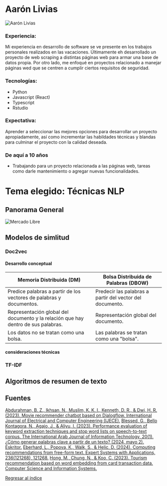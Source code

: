 # Aarón Livias

![Aarón Livias](https://media.licdn.com/dms/image/v2/D4E03AQGd6fPm4Jv6OA/profile-displayphoto-shrink_800_800/profile-displayphoto-shrink_800_800/0/1703021391954?e=1729728000&v=beta&t=a5BQTeZpRUQChEQEBUOQGYtUZSlD-jUI57po782suKA)
### Experiencia:
Mi experiencia en desarrollo de software se ve presente en los trabajos personales realizados en las vacaciones. Últimamente eh desarrollado un proyecto de web scraping a distintas páginas web para armar una base de datos propia. Por otro lado, me enfoqué en proyectos relacionado a manejar páginas wed que se centren a cumplir ciertos requisitos de seguridad.
### Tecnologías:
- Python
- Javascript (React)
- Typescript
- Rstudio
### Expectativa:
Aprender a seleccionar las mejores opciones para desarrollar un proyecto apropiadamente, así como incrementar las habildades técnicas y blandas para culminar el proyecto con la calidad deseada.
### De aquí a 10 años
- Trabajando para un proyecto relacionada a las páginas web, tareas como darle mantenimiento o agregar nuevas funcionalidades.

# Tema elegido: Técnicas NLP
## Panorama General
![Mercado Libre](https://drive.google.com/uc?export=view&id=1HuK5vHpwzWZGRlXUNC0lBP6rErovvRdq)

## Modelos de simlitud

### Doc2vec
  
#### Desarrollo conceptual

| **Memoria Distribuida (DM)** | **Bolsa Distribuida de Palabras (DBOW)** |
|-------------------------------|-----------------------------------------|
| Predice palabras a partir de los vectores de palabras y documentos. | Predecir las palabras a partir del vector del documento. |
| Representación global del documento y la relación que hay dentro de sus palabras. | Representación global del documento. |
| Los datos no se tratan como una bolsa. | Las palabras se tratan como una "bolsa". |

#### consideraciones técnicas


### TF-IDF

## Algoritmos de resumen de texto

## Fuentes
[Abdurahman, B. Z., Ikhsan, N., Muslim, K. K. I., Kenneth, D. R., & Dwi, H. R. (2023). Movie recommender chatbot based on Dialogflow. International Journal of Electrical and Computer Engineering (IJECE).](https://doi.org/10.11591/ijece.v13i1.pp936-947)
[Blessed, G., Bello Kontagora, N., Agajo, J., & Aliyu, I. (2023). Performance evaluation of keyword extraction techniques and stop word lists on speech-to-text corpus. The International Arab Journal of Information Technology, 20(1).](https://doi.org/10.34028/iajit/20/1/14)
[¿Cómo generar palabras clave a partir de un texto? (2024, mayo 2). Eskritor.](https://eskritor.com/es/generar-palabras-clave-a-partir-de-texto/)
[Eberhard, L., Popova, K., Walk, S., & Helic, D. (2024). Computing recommendations from free-form text. Expert Systems with Applications, 236(121268), 121268.](https://doi.org/10.1016/j.eswa.2023.121268)
[Hong, M., Chung, N., & Koo, C. (2023). Tourism recommendation based on word embedding from card transaction data. Computer Science and Information Systems.](https://doi.org/10.2298/CSIS220620002H)

[Regresar al índice](../../README.md)

